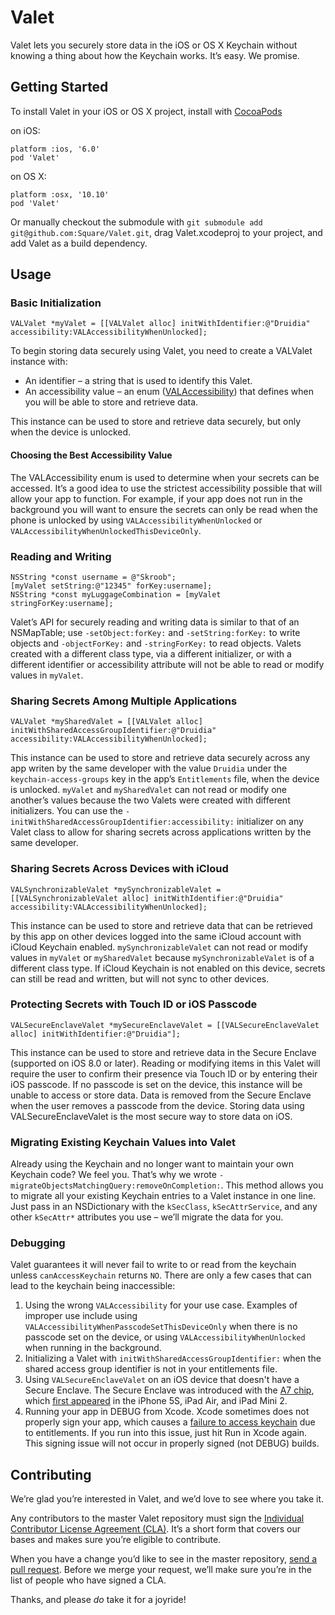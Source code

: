 # Valet

Valet lets you securely store data in the iOS or OS X Keychain without knowing a thing about how the Keychain works. It’s easy. We promise.

## Getting Started

To install Valet in your iOS or OS X project, install with [CocoaPods](http://cocoapods.org)

on iOS:

```
platform :ios, '6.0'
pod 'Valet'
```

on OS X:

```
platform :osx, '10.10'
pod 'Valet'
```


Or manually checkout the submodule with `git submodule add git@github.com:Square/Valet.git`, drag Valet.xcodeproj to your project, and add Valet as a build dependency.

## Usage

### Basic Initialization

```objc
VALValet *myValet = [[VALValet alloc] initWithIdentifier:@"Druidia" accessibility:VALAccessibilityWhenUnlocked];
```

To begin storing data securely using Valet, you need to create a VALValet instance with:

* An identifier – a string that is used to identify this Valet.
* An accessibility value – an enum ([VALAccessibility](Valet/VALValet.h)) that defines when you will be able to store and retrieve data.

This instance can be used to store and retrieve data securely, but only when the device is unlocked.

#### Choosing the Best Accessibility Value

The VALAccessibility enum is used to determine when your secrets can be accessed. It’s a good idea to use the strictest accessibility possible that will allow your app to function. For example, if your app does not run in the background you will want to ensure the secrets can only be read when the phone is unlocked by using `VALAccessibilityWhenUnlocked` or `VALAccessibilityWhenUnlockedThisDeviceOnly`.

### Reading and Writing

```objc
NSString *const username = @"Skroob";
[myValet setString:@"12345" forKey:username];
NSString *const myLuggageCombination = [myValet stringForKey:username];
```

Valet’s API for securely reading and writing data is similar to that of an NSMapTable; use `-setObject:forKey:` and `-setString:forKey:` to write objects and `-objectForKey:` and `-stringForKey:` to read objects. Valets created with a different class type, via a different initializer, or with a different identifier or accessibility attribute will not be able to read or modify values in `myValet`.

### Sharing Secrets Among Multiple Applications

```
VALValet *mySharedValet = [[VALValet alloc] initWithSharedAccessGroupIdentifier:@"Druidia" accessibility:VALAccessibilityWhenUnlocked];
```

This instance can be used to store and retrieve data securely across any app writen by the same developer with the value `Druidia` under the `keychain-access-groups` key in the app’s `Entitlements` file, when the device is unlocked. `myValet` and `mySharedValet` can not read or modify one another’s values because the two Valets were created with different initializers. You can use the `-initWithSharedAccessGroupIdentifier:accessibility:` initializer on any Valet class to allow for sharing secrets across applications written by the same developer.

### Sharing Secrets Across Devices with iCloud

```objc
VALSynchronizableValet *mySynchronizableValet = [[VALSynchronizableValet alloc] initWithIdentifier:@"Druidia" accessibility:VALAccessibilityWhenUnlocked];
```

This instance can be used to store and retrieve data that can be retrieved by this app on other devices logged into the same iCloud account with iCloud Keychain enabled. `mySynchronizableValet` can not read or modify values in `myValet` or `mySharedValet` because `mySynchronizableValet` is of a different class type. If iCloud Keychain is not enabled on this device, secrets can still be read and written, but will not sync to other devices.

### Protecting Secrets with Touch ID or iOS Passcode

```objc
VALSecureEnclaveValet *mySecureEnclaveValet = [[VALSecureEnclaveValet alloc] initWithIdentifier:@"Druidia"];
```

This instance can be used to store and retrieve data in the Secure Enclave (supported on iOS 8.0 or later). Reading or modifying items in this Valet will require the user to confirm their presence via Touch ID or by entering their iOS passcode. If no passcode is set on the device, this instance will be unable to access or store data. Data is removed from the Secure Enclave when the user removes a passcode from the device. Storing data using VALSecureEnclaveValet is the most secure way to store data on iOS.

### Migrating Existing Keychain Values into Valet

Already using the Keychain and no longer want to maintain your own Keychain code? We feel you. That’s why we wrote `-migrateObjectsMatchingQuery:removeOnCompletion:`. This method allows you to migrate all your existing Keychain entries to a Valet instance in one line. Just pass in an NSDictionary with the `kSecClass`, `kSecAttrService`, and any other `kSecAttr*` attributes you use – we’ll migrate the data for you.

### Debugging

Valet guarantees it will never fail to write to or read from the keychain unless `canAccessKeychain` returns `NO`. There are only a few cases that can lead to the keychain being inaccessible:

1. Using the wrong `VALAccessibility` for your use case. Examples of improper use include using `VALAccessibilityWhenPasscodeSetThisDeviceOnly` when there is no passcode set on the device, or using `VALAccessibilityWhenUnlocked` when running in the background.
2. Initializing a Valet with `initWithSharedAccessGroupIdentifier:` when the shared access group identifier is not in your entitlements file.
3. Using `VALSecureEnclaveValet` on an iOS device that doesn't have a Secure Enclave. The Secure Enclave was introduced with the [A7 chip](https://www.apple.com/business/docs/iOS_Security_Guide.pdf), which [first appeared](https://en.wikipedia.org/wiki/Apple_A7#Products_that_include_the_Apple_A7) in the iPhone 5S, iPad Air, and iPad Mini 2.
4. Running your app in DEBUG from Xcode. Xcode sometimes does not properly sign your app, which causes a [failure to access keychain](https://github.com/square/Valet/issues/10#issuecomment-114408954) due to entitlements. If you run into this issue, just hit Run in Xcode again. This signing issue will not occur in properly signed (not DEBUG) builds.

## Contributing

We’re glad you’re interested in Valet, and we’d love to see where you take it.

Any contributors to the master Valet repository must sign the [Individual Contributor License Agreement (CLA)](https://spreadsheets.google.com/spreadsheet/viewform?formkey=dDViT2xzUHAwRkI3X3k5Z0lQM091OGc6MQ&ndplr=1). It’s a short form that covers our bases and makes sure you’re eligible to contribute.

When you have a change you’d like to see in the master repository, [send a pull request](https://github.com/square/Valet/pulls). Before we merge your request, we’ll make sure you’re in the list of people who have signed a CLA.

Thanks, and please *do* take it for a joyride!
